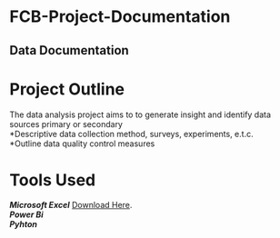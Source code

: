 # FCB-Project-Documentation
## Data Documentation
# Project Outline
The data analysis project aims to to generate insight and identify data sources primary or secondary  
*Descriptive data collection method, surveys, experiments, e.t.c.  
*Outline data quality control measures 
# Tools Used
***Microsoft Excel*** [Download Here](https://www.microsoft.com/en-us/microsoft-365/previous-versions/microsoft-excel-2013).  
***Power Bi***  
***Pyhton***
